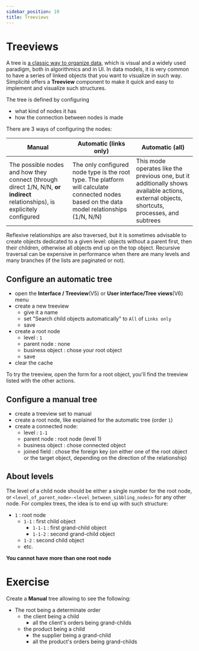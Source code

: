 ```yaml
---
sidebar_position: 19
title: Treeviews
---
```


Treeviews
====================


A tree is [a classic way to organize data](https://en.wikipedia.org/wiki/Tree_(data_structure)), which is visual and a widely used paradigm, both in algorithmics and in UI. In data models, it is very common to have a series of linked objects that you want to visualize in such way. Simplicité offers a **Treeview** component to make it quick and easy to implement and visualize such structures.

The tree is defined by configuring
- what kind of nodes it has
- how the connection between nodes is made

There are 3 ways of configuring the nodes:

| **Manual** | **Automatic (links only)** | **Automatic (all)** |
|---|---|---|
| The possible nodes and how they connect (through direct 1/N, N/N, **or indirect** relationships), is explicitely configured | The only configured node type is the root type. The platform will calculate connected nodes based on the data model relationships (1/N, N/N) | This mode operates like the previous one, but it additionally shows available actions, external objects, shortcuts, processes, and subtrees |

<div class="warning">Reflexive relationships are also traversed, but it is sometimes advisable to create objects dedicated to a given level: objects without a parent first, then their children, otherwise all objects end up on the top object. Recursive traversal can be expensive in performance when there are many levels and many branches (if the lists are paginated or not).</div>

Configure an automatic tree
---------------------------

- open the **Interface / Treeview**(V5) or **User interface/Tree views**(V6) menu
- create a new treeview
    - give it a name
    - set "Search child objects automatically" to `All` of `Links only`
    - save
- create a root node
    - level : `1`
    - parent node : none
    - business object : chose your root object
    - save
- clear the cache

To try the treeview, open the form for a root object, you'll find the treeview listed with the other actions.

Configure a manual tree
---------------------------

- create a treeview set to manual
- create a root node, like explained for the automatic tree (order `1`)
- create a connected node:
    - level : `1-1`
    - parent node : root node (level 1)
    - business object : chose connected object
    - joined field : chose the foreign key (on either one of the root object or the target object, depending on the direction of the relationship)

About levels
---------------------------

The level of a child node should be either a single number for the root node, or `<level_of_parent_node>-<level_between_sibbling_nodes>` for any other node. For complex trees, the idea is to end up with such structure:

- `1` : root node
    - `1-1` : first child object
        - `1-1-1` : first grand-child object
        - `1-1-2` : second grand-child object
    - `1-2` : second child object
    - etc.

**You cannot have more than one root node**

Exercise
====================

Create a **Manual** tree allowing to see the following:

- The root being a determinate order
    - the client being a child
        - all the client's orders being grand-childs
    - the product being a child
        - the supplier being a grand-child
        - all the product's orders being grand-childs
